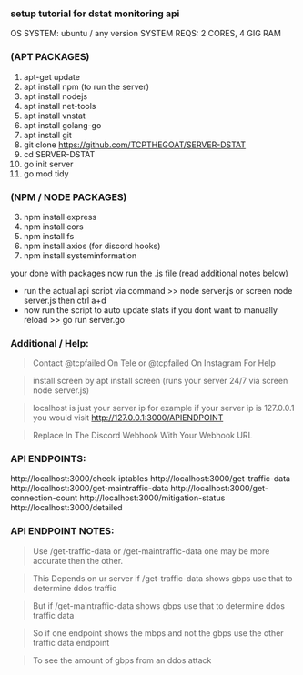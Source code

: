 ### setup tutorial for dstat monitoring api

OS SYSTEM: ubuntu / any version
SYSTEM REQS: 2 CORES, 4 GIG RAM

### (APT PACKAGES) 
1. apt-get update 
2. apt install npm (to run the server)
3. apt install nodejs
4. apt install net-tools
5. apt install vnstat
6. apt install golang-go
7. apt install git
8. git clone https://github.com/TCPTHEGOAT/SERVER-DSTAT
9. cd SERVER-DSTAT
11. go init server
12. go mod tidy

### (NPM / NODE PACKAGES) 
3. npm install express 
4. npm install cors
5. npm install fs
6. npm install axios (for discord hooks)
7. npm install systeminformation

your done with packages now run the .js file (read additional notes below)

- run the actual api script via command >> node server.js or screen node server.js then ctrl a+d
- now run the script to auto update stats if you dont want to manually reload >> go run server.go

### Additional / Help: 

> Contact @tcpfailed On Tele or @tcpfailed On Instagram For Help 

> install screen by apt install screen (runs your server 24/7 via screen node server.js)

> localhost is just your server ip for example 
if your server ip is 127.0.0.1 you would visit http://127.0.0.1:3000/APIENDPOINT

> Replace In The Discord Webhook With Your Webhook URL

### API ENDPOINTS: 

http://localhost:3000/check-iptables 
http://localhost:3000/get-traffic-data 
http://localhost:3000/get-maintraffic-data 
http://localhost:3000/get-connection-count 
http://localhost:3000/mitigation-status 
http://localhost:3000/detailed 

### API ENDPOINT NOTES:

> Use /get-traffic-data or /get-maintraffic-data one may be more accurate then the other. 

> This Depends on ur server if /get-traffic-data shows gbps use that to determine ddos traffic
 
> But if /get-maintraffic-data shows gbps use that to determine ddos traffic data 

> So if one endpoint shows the mbps and not the gbps use the other traffic data endpoint 

> To see the amount of gbps from an ddos attack
